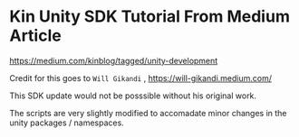 # Kin Unity SDK Tutorial From Medium Article
https://medium.com/kinblog/tagged/unity-development

Credit for this goes to `Will Gikandi` , https://will-gikandi.medium.com/  

This SDK update would not be posssible without his original work.

The scripts are very slightly modified to accomadate minor changes in the unity packages / namespaces.

